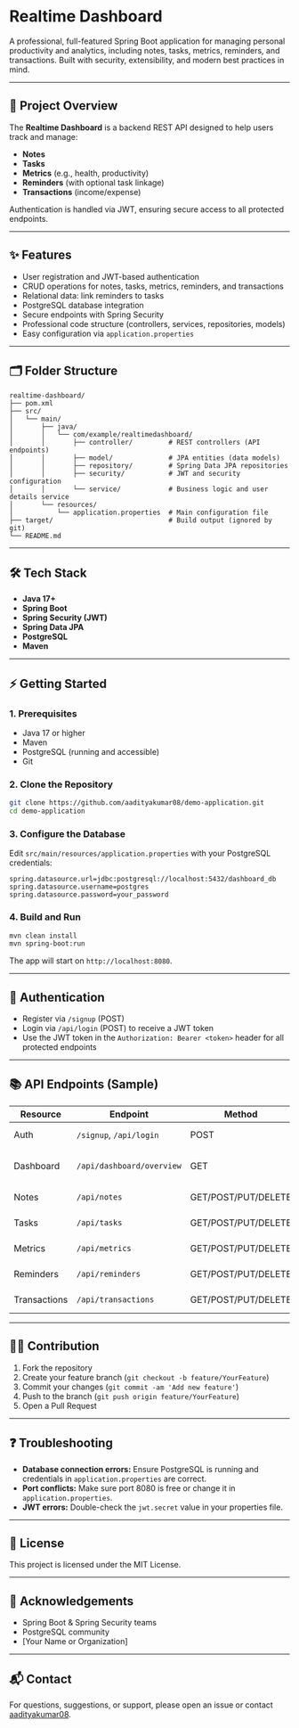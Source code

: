 # Realtime Dashboard

A professional, full-featured Spring Boot application for managing personal productivity and analytics, including notes, tasks, metrics, reminders, and transactions. Built with security, extensibility, and modern best practices in mind.

---

## 🚀 Project Overview

The **Realtime Dashboard** is a backend REST API designed to help users track and manage:
- **Notes**
- **Tasks**
- **Metrics** (e.g., health, productivity)
- **Reminders** (with optional task linkage)
- **Transactions** (income/expense)

Authentication is handled via JWT, ensuring secure access to all protected endpoints.

---

## ✨ Features
- User registration and JWT-based authentication
- CRUD operations for notes, tasks, metrics, reminders, and transactions
- Relational data: link reminders to tasks
- PostgreSQL database integration
- Secure endpoints with Spring Security
- Professional code structure (controllers, services, repositories, models)
- Easy configuration via `application.properties`

---

## 🗂️ Folder Structure

```
realtime-dashboard/
├── pom.xml
├── src/
│   └── main/
│       ├── java/
│       │   └── com/example/realtimedashboard/
│       │       ├── controller/         # REST controllers (API endpoints)
│       │       ├── model/              # JPA entities (data models)
│       │       ├── repository/         # Spring Data JPA repositories
│       │       ├── security/           # JWT and security configuration
│       │       └── service/            # Business logic and user details service
│       └── resources/
│           └── application.properties  # Main configuration file
├── target/                             # Build output (ignored by git)
└── README.md
```

---

## 🛠️ Tech Stack
- **Java 17+**
- **Spring Boot**
- **Spring Security (JWT)**
- **Spring Data JPA**
- **PostgreSQL**
- **Maven**

---

## ⚡ Getting Started

### 1. Prerequisites
- Java 17 or higher
- Maven
- PostgreSQL (running and accessible)
- Git

### 2. Clone the Repository
```sh
git clone https://github.com/aadityakumar08/demo-application.git
cd demo-application
```

### 3. Configure the Database
Edit `src/main/resources/application.properties` with your PostgreSQL credentials:
```
spring.datasource.url=jdbc:postgresql://localhost:5432/dashboard_db
spring.datasource.username=postgres
spring.datasource.password=your_password
```

### 4. Build and Run
```sh
mvn clean install
mvn spring-boot:run
```

The app will start on `http://localhost:8080`.

---

## 🔐 Authentication
- Register via `/signup` (POST)
- Login via `/api/login` (POST) to receive a JWT token
- Use the JWT token in the `Authorization: Bearer <token>` header for all protected endpoints

---

## 📚 API Endpoints (Sample)

| Resource      | Endpoint                        | Method | Description                |
|---------------|---------------------------------|--------|----------------------------|
| Auth          | `/signup`, `/api/login`         | POST   | Register / Login           |
| Dashboard     | `/api/dashboard/overview`       | GET    | Get dashboard summary      |
| Notes         | `/api/notes`                    | GET/POST/PUT/DELETE | Manage notes |
| Tasks         | `/api/tasks`                    | GET/POST/PUT/DELETE | Manage tasks |
| Metrics       | `/api/metrics`                  | GET/POST/PUT/DELETE | Manage metrics |
| Reminders     | `/api/reminders`                | GET/POST/PUT/DELETE | Manage reminders |
| Transactions  | `/api/transactions`             | GET/POST/PUT/DELETE | Manage transactions |

---

## 🧑‍💻 Contribution

1. Fork the repository
2. Create your feature branch (`git checkout -b feature/YourFeature`)
3. Commit your changes (`git commit -am 'Add new feature'`)
4. Push to the branch (`git push origin feature/YourFeature`)
5. Open a Pull Request

---

## ❓ Troubleshooting
- **Database connection errors:** Ensure PostgreSQL is running and credentials in `application.properties` are correct.
- **Port conflicts:** Make sure port 8080 is free or change it in `application.properties`.
- **JWT errors:** Double-check the `jwt.secret` value in your properties file.

---

## 📄 License

This project is licensed under the MIT License.

---

## 🙏 Acknowledgements
- Spring Boot & Spring Security teams
- PostgreSQL community
- [Your Name or Organization]

---

## 📬 Contact
For questions, suggestions, or support, please open an issue or contact [aadityakumar08](https://github.com/aadityakumar08). 